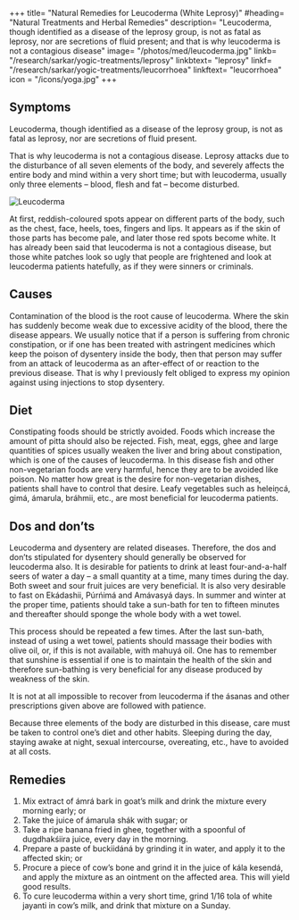+++
title= "Natural Remedies for Leucoderma (White Leprosy)"
#heading= "Natural Treatments and Herbal Remedies"
description= "Leucoderma, though identified as a disease of the leprosy group, is not as fatal as leprosy, nor are secretions of fluid present; and that is why leucoderma is not a contagious disease"
image= "/photos/med/leucoderma.jpg"
linkb= "/research/sarkar/yogic-treatments/leprosy"
linkbtext= "leprosy"
linkf= "/research/sarkar/yogic-treatments/leucorrhoea"
linkftext= "leucorrhoea"
icon = "/icons/yoga.jpg"
+++


## Symptoms

Leucoderma, though identified as a disease of the leprosy group, is not as fatal as leprosy, nor are secretions of fluid present. 

That is why leucoderma is not a contagious disease. Leprosy attacks due to the disturbance of all seven elements of the body, and severely affects the entire body and mind within a very short time; but with leucoderma, usually only three elements – blood, flesh and fat – become disturbed.

![Leucoderma](/photos/med/leucoderma.jpg)

At first, reddish-coloured spots appear on different parts of the body, such as the chest, face, heels, toes, fingers and lips. It appears as if the skin of those parts has become pale, and later those red spots become white. It has already been said that leucoderma is not a contagious disease, but those white patches look so ugly that people are frightened and look at leucoderma patients hatefully, as if they were sinners or criminals.


## Causes 

Contamination of the blood is the root cause of leucoderma. Where the skin has suddenly become weak due to excessive acidity of the blood, there the disease appears. We usually notice that if a person is suffering from chronic constipation, or if one has been treated with astringent medicines which keep the poison of dysentery inside the body, then that person may suffer from an attack of leucoderma as an after-effect of or reaction to the previous disease. That is why I previously felt obliged to express my opinion against using injections to stop dysentery.

<!-- Treatment:
Morning – Utkśepa Mudrá, Karmásana, Ud́d́ayana Mudrá, Agnisára Mudrá, Diirgha Prańáma, Yogamudrá, Bhújauṋgásana, and Ágneyii Mudrá or Ágneyii Práńáyáma.
Evening – Sarváuṋgásana, Matsyamudrá, Naokásana, Pashcimottánásana, Ud́d́ayana Mudrá, Agnisára Mudrá and Matsyendrásana.
At both times, after performing the ásanas, patients should do shiitalii kumbhaka and should give the affected areas a good massage. -->

## Diet

Constipating foods should be strictly avoided. Foods which increase the amount of pitta should also be rejected. Fish, meat, eggs, ghee and large quantities of spices usually weaken the liver and bring about constipation, which is one of the causes of leucoderma. In this disease fish and other non-vegetarian foods are very harmful, hence they are to be avoided like poison. No matter how great is the desire for non-vegetarian dishes, patients shall have to control that desire. Leafy vegetables such as heleiṋcá, gimá, ámarula, bráhmii, etc., are most beneficial for leucoderma patients.


## Dos and don’ts

Leucoderma and dysentery are related diseases. Therefore, the dos and don’ts stipulated for dysentery should generally be observed for leucoderma also. It is desirable for patients to drink at least four-and-a-half seers of water a day – a small quantity at a time, many times during the day. Both sweet and sour fruit juices are very beneficial. It is also very desirable to fast on Ekádashii, Púrńimá and Amávasyá days. In summer and winter at the proper time, patients should take a sun-bath for ten to fifteen minutes and thereafter should sponge the whole body with a wet towel. 

This process should be repeated a few times. After the last sun-bath, instead of using a wet towel, patients should massage their bodies with olive oil, or, if this is not available, with mahuyá oil. One has to remember that sunshine is essential if one is to maintain the health of the skin and therefore sun-bathing is very beneficial for any disease produced by weakness of the skin.

It is not at all impossible to recover from leucoderma if the ásanas and other prescriptions given above are followed with patience.

Because three elements of the body are disturbed in this disease, care must be taken to control one’s diet and other habits. Sleeping during the day, staying awake at night, sexual intercourse, overeating, etc., have to avoided at all costs.

## Remedies

1. Mix extract of ámrá bark in goat’s milk and drink the mixture every morning early; or
2. Take the juice of ámarula shák with sugar; or
3. Take a ripe banana fried in ghee, together with a spoonful of dugdhakśiira juice, every day in the morning.
4. Prepare a paste of buckiidáná by grinding it in water, and apply it to the affected skin; or
5. Procure a piece of cow’s bone and grind it in the juice of kála kesendá, and apply the mixture as an ointment on the affected area. This will yield good results.
6. To cure leucoderma within a very short time, grind 1/16 tola of white jayanti in cow’s milk, and drink that mixture on a Sunday.